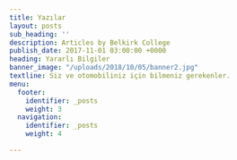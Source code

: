 ```yaml
---
title: Yazılar
layout: posts
sub_heading: ''
description: Articles by Belkirk College
publish_date: 2017-11-01 03:00:00 +0000
heading: Yararlı Bilgiler
banner_image: "/uploads/2018/10/05/banner2.jpg"
textline: Siz ve otomobiliniz için bilmeniz gerekenler.
menu:
  footer:
    identifier: _posts
    weight: 3
  navigation:
    identifier: _posts
    weight: 4

---
```


